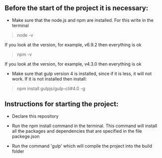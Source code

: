 ## Before the start of the project it is necessary:
* Make sure that the node.js and npm are installed. For this write in the terminal
> node -v

If you look at the version, for example, v6.9.2 then everything is ok

> npm -v

If you look at the version, for example, v4.3.0 then everything is ok

* Make sure that gulp version 4 is installed, since if it is less, it will not work. 
If it is not installed then install:

> npm install gulpjs/gulp-cli#4.0 -g


## Instructions for starting the project:
* Declare this repository

* Run the npm install command in the terminal. This command will install all the packages and dependencies that are specified in the file packege.json

* Run the command 'gulp' which will compile the project into the build folder
